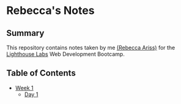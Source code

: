 # Rebecca's Notes

## Summary 

This repository contains notes taken by me [\(Rebecca Ariss\)](https://github.com/rebeccaariss) for the [Lighthouse Labs](https://www.lighthouselabs.ca/en) Web Development Bootcamp.

## Table of Contents
* [Week 1](/Week_1)
  * [Day 1](/Week_1/Day_1)